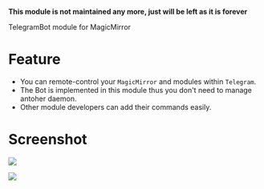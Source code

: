 **This module is not maintained any more, just will be left as it is forever**

TelegramBot module for MagicMirror<br>

# Feature
- You can remote-control your `MagicMirror` and modules within `Telegram`.
- The Bot is implemented in this module thus you don't need to manage antoher daemon.
- Other module developers can add their commands easily.

# Screenshot

![](https://raw.githubusercontent.com/eouia/MMM-TelegramBot/master/sc_fullsize.png)

![](https://raw.githubusercontent.com/eouia/MMM-TelegramBot/master/sc_overflowed.png)
